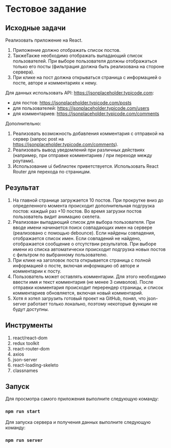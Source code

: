 # Тестовое задание

## Исходные задачи
Реализовать приложение на React.

1. Приложение должно отображать список постов.
2. ТакжеТакже необходимо отображать выпадающий список пользователей. При выборе пользователя должны отображаться только его посты (фильтрация должна быть реализована на стороне сервера).
3. При клике на пост должна открываться страница с информацией о посте, авторе и комментариях к нему.

Для данных использовать API: https://jsonplaceholder.typicode.com:
- для постов: https://jsonplaceholder.typicode.com/posts
- для пользователей: https://jsonplaceholder.typicode.com/users
- для комментариев: https://jsonplaceholder.typicode.com/comments

Дополнительно:
 
1. Реализовать возможность добавления комментария с отправкой на сервер (запрос post на https://jsonplaceholder.typicode.com/comments).
2. Реализовать вывод уведомлений при различных действиях (например, при отправке комментариев / при переходе между роутами).
3. Использование ui библиотек приветствуется. Использовать React Router для перехода по страницам.

## Результат

1. На главной странице загружается 10 постов. При прокрутке вниз до определенного момента происходит дополнительная подгрузка постов: каждый раз +10 постов. Во время загрузки постов пользователь видит анимацию скелета.
2. Реализован выпадающий список для выбора пользователя. При вводе имени начинается поиск совпадающих имен на сервере (реализовано с помощью debounce). Если найдены совпадения, отображается список имен. Если совпадений не найдено, отображается сообщение о отсутствии результатов. При выборе имени из списка автоматически происходит подгрузка новых постов с фильтром по выбранному пользователю.
3. При клике на заголовок поста открывается страница с полной информацией о посте, включая информацию об авторе и комментарии к посту.
4. Пользователь может оставлять комментарии. Для этого необходимо ввести имя и текст комментария (не менее 3 символов). После отправки комментария происходит перерендер страницы, и список комментариев обновляется, включая новый комментарий.
5. Хотя я хотел загрузить готовый проект на GitHub, понял, что json-server работает только локально, поэтому некоторые функции не будут доступны.

## Инструменты

1. react/react-dom
2. redux toolkit
3. react-router-dom
4. axios
5. json-server
6. react-loading-skeleto
7. classnames

## Запуск

Для просмотра самого приложения выполните следующую команду:
### `npm run start`

Для запуска сервера и получения данных выполните следующую команду:

### `npm run server`
